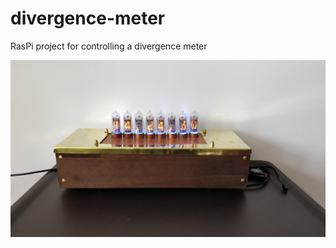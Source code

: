 # divergence-meter
RasPi project for controlling a divergence meter

![Divergence Meter](divergence-meter.jpg)
